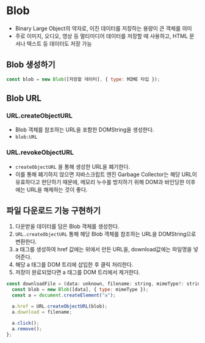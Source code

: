 # Blob

- Binary Large Object의 약자로, 이진 데이터를 저장하는 용량이 큰 객체를 의미
- 주로 이미지, 오디오, 영상 등 멀티미디어 데이터를 저장할 때 사용하고, HTML 문서나 텍스트 등 데이터도 저장 가능

## Blob 생성하기

```js
const blob = new Blob([저장할 데이터], { type: MIME 타입 });
```

## Blob URL

### URL.createObjectURL

- Blob 객체를 참조하는 URL을 포함한 DOMString을 생성한다.
- `blob:URL`

### URL.revokeObjectURL

- `createObjectURL` 을 통해 생성한 URL을 폐기한다.
- 이를 통해 폐기하지 않으면 자바스크립트 엔진 Garbage Collector는 해당 URL이 유효하다고 판단하기 때문에, 메모리 누수를 방지하기 위해 DOM과 바인딩한 이후에는 URL을 해제하는 것이 좋다.

## 파일 다운로드 기능 구현하기

1. 다운받을 데이터를 담은 Blob 객체를 생성한다.
2. `URL.createObjectURL` 통해 해당 Blob 객체를 참조하는 URL을 DOMString으로 변환한다.
3. a 태그를 생성하여 href 값에는 위에서 만든 URL을, download값에는 파일명을 넣어준다.
4. 해당 a 태그를 DOM 트리에 삽입한 후 클릭 처리한다.
5. 저장이 완료되었다면 a 태그를 DOM 트리에서 제거한다.

```js
const downloadFile = (data: unknown, filename: string, mimeType?: string) => {
  const blob = new Blob([data], { type: mimeType });
  const a = document.createElement("a");

  a.href = URL.createObjectURL(blob);
  a.download = filename;

  a.click();
  a.remove();
};
```
